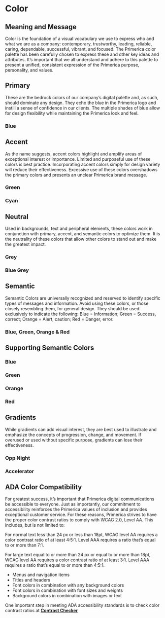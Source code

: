 
# Color

## Meaning and Message

Color is the foundation of a visual vocabulary we use to express who and what we are as a company: contemporary, trustworthy, leading, reliable, caring, dependable, successful, vibrant, and focused. The Primerica color palette has been carefully chosen to express these and other key ideas and attributes. It’s important that we all understand and adhere to this palette to present a unified, consistent expression of the Primerica purpose, personality, and values.

## Primary

These are the bedrock colors of our company’s digital palette and, as such, should dominate any design. They echo the blue in the Primerica logo and instill a sense of confidence in our clients. The multiple shades of blue allow for design flexibility while maintaining the Primerica look and feel.

### Blue

## Accent

As the name suggests, accent colors highlight and amplify areas of exceptional interest or importance. Limited and purposeful use of these colors is best practice. Incorporating accent colors simply for design variety will reduce their effectiveness. Excessive use of these colors overshadows the primary colors and presents an unclear Primerica brand message.

### Green

### Cyan

## Neutral

Used in backgrounds, text and peripheral elements, these colors work in conjunction with primary, accent, and semantic colors to optimize them. It is the neutrality of these colors that allow other colors to stand out and make the greatest impact.

### Grey

### Blue Grey

## Semantic

Semantic Colors are universally recognized and reserved to identify specific types of messages and information. Avoid using these colors, or those closely resembling them, for general design. They should be used exclusively to indicate the following: Blue = Information; Green = Success, correct; Orange = Alert, caution; Red = Danger, error.

### Blue, Green, Orange & Red

## Supporting Semantic Colors

### Blue

### Green

### Orange

### Red

## Gradients

While gradients can add visual interest, they are best used to illustrate and emphasize the concepts of progression, change, and movement. If overused or used without specific purpose, gradients can lose their effectiveness.

### Opp Night

### Accelerator

## ADA Color Compatibility

For greatest success, it’s important that Primerica digital communications be accessible to everyone. 
Just as importantly, our commitment to accessibility reinforces the Primerica values of inclusion 
and provides exceptional customer service. For these reasons, Primerica strives to have the proper color 
contrast ratios to comply with WCAG 2.0, Level AA. This includes, but is not limited to:


For normal text less than 24 px or less than 18pt, WCAG level AA requires a color contrast ratio of at least 4:5:1. 
Level AAA requires a ratio that’s equal to or more than 7:1. 


For large text equal to or more than 24 px or equal to or more than 18pt, WCAG level AA requires a color contrast ratio of at least 3:1. 
Level AAA requires a ratio that’s equal to or more than 4:5:1. 

<ul>
<li>‍Menus and navigation items</li>
<li>‍Titles and headers</li>
<li>‍Font colors in combination with any background colors</li>
<li>‍Font colors in combination with font sizes and weights</li>
<li>‍Background colors in combination with images or text</li>
</ul>

One important step in meeting ADA accessibility standards is to check color contrast ratios at 
<strong><a href="https://webaim.org/resources/contrastchecker/" target="_blank">Contrast Checker</a></strong>